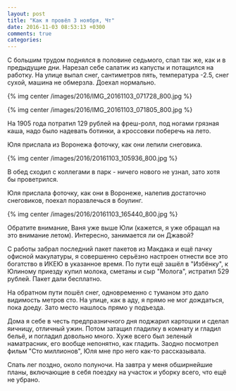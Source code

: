 ```yaml
---
layout: post
title: "Как я провёл 3 ноября, Чт"
date: 2016-11-03 08:53:13 +0300
comments: true
categories: 
---
```

С большим трудом поднялся в половине седьмого, спал так же, как и в предыдущие дни. Нарезал себе салатик из капусты и потащился на работку. На улице выпал снег, сантиметров пять, температура -2.5, снег сухой, машина не обмерзла. Доехал нормально.

{% img center /images/2016/IMG_20161103_071728_800.jpg %}

{% img center /images/2016/IMG_20161103_071805_800.jpg %}

На 1905 года потратил 129 рублей на фреш-ролл, под ногами грязная каша, надо было надевать ботинки, а кроссовки поберечь на лето.

Юля прислала из Воронежа фоточку, как они лепили снеговика.

{% img center /images/2016/20161103_105936_800.jpg %}

В обед сходил с коллегами в парк - ничего нового не узнал, зато хотя бы проветрился.

Юля прислала фоточку, как они в Воронеже, налепив достаточно снеговиков, поехал поразвлечься в боулинг.

{% img center /images/2016/20161103_165440_800.jpg %}

Обратите внимание, Ваня уже выше Юли (кажется, я уже обращал на это внимание летом). Интересно, занимается ли он Джавой?

С работы забрал последний пакет пакетов из Макдака и ещё пачку офисной макулатуры, я совершенно серьёзно настроен отнести все это богатство в ИКЕЮ в указанное время. По пути ещё зашёл в "Избёнку", к Юлиному приезду купил молока, сметаны и сыр "Молога", истратил 529 рублей. Пакет дали бесплатно.

На обратном пути пошёл снег, одновременно с туманом это дало видимость метров сто. На улице, как в аду, я прямо не мог дождаться, пока доеду. Зато место нашлось прямо у подъезда.

Дома я себе в честь предпразничного дня поджарил картошки и сделал яичницу, отличный ужин. Потом затащил гладилку в комнату и гладил бельё, и погладил довольно много. Хуже всего был зеленый наматрасник, его вообще непонятно, как гладить. Заодно посмотрел фильм "Сто миллионов", Юля мне про него как-то рассказывала.

Спать лег поздно, около полуночи. На завтра у меня обширнейшие планы, включающие в себя поездку на участок и уборку всего, что ещё не убрано.